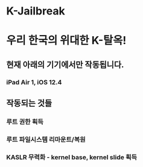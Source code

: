 # K-Jailbreak
# 우리 한국의 위대한 K-탈옥!

## 현재 아래의 기기에서만 작동됩니다.
### iPad Air 1, iOS 12.4

## 작동되는 것들
### 루트 권한 획득
### 루트 파일시스템 리마운트/복원
### KASLR 무력화 - kernel base, kernel slide 획득
